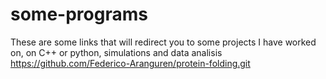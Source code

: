 # some-programs
These are some links that will redirect you to some projects I have worked on, on C++ or python, simulations and data analisis
https://github.com/Federico-Aranguren/protein-folding.git
